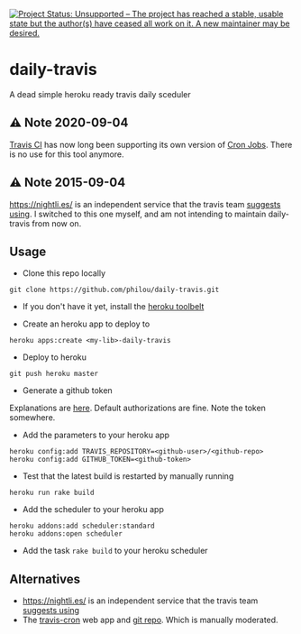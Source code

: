 [![Project Status: Unsupported – The project has reached a stable, usable state but the author(s) have ceased all work on it. A new maintainer may be desired.](https://www.repostatus.org/badges/latest/unsupported.svg)](https://www.repostatus.org/#unsupported)

# daily-travis

A dead simple heroku ready travis daily sceduler

## :warning: Note 2020-09-04

[Travis CI](https://travis-ci.com/) has now long been supporting its own version of [Cron Jobs](https://docs.travis-ci.com/user/cron-jobs/). There is no use for this tool anymore.

## :warning: Note 2015-09-04

https://nightli.es/ is an independent service that the travis team [suggests using](https://github.com/travis-ci/travis-ci/issues/582). I switched to this one myself, and am not intending to maintain daily-travis from now on.

## Usage

* Clone this repo locally

```shell
git clone https://github.com/philou/daily-travis.git
```

* If you don't have it yet, install the [heroku toolbelt](https://devcenter.heroku.com/articles/quickstart)

* Create an heroku app to deploy to

```shell
heroku apps:create <my-lib>-daily-travis
```

* Deploy to heroku

```shell
git push heroku master
```

* Generate a github token

Explanations are [here](https://help.github.com/articles/creating-an-access-token-for-command-line-use). Default authorizations are fine.
Note the token somewhere.

* Add the parameters to your heroku app

```shell
heroku config:add TRAVIS_REPOSITORY=<github-user>/<github-repo>
heroku config:add GITHUB_TOKEN=<github-token>
```

* Test that the latest build is restarted by manually running

```shell
heroku run rake build
```

* Add the scheduler to your heroku app

```shell
heroku addons:add scheduler:standard
heroku addons:open scheduler
```

* Add the task ```rake build``` to your heroku scheduler

## Alternatives

* https://nightli.es/ is an independent service that the travis team [suggests using](https://github.com/travis-ci/travis-ci/issues/582)
* The [travis-cron](http://traviscron.pythonanywhere.com/) web app and [git repo](https://github.com/FiloSottile/travis-cron). Which is manually moderated.
